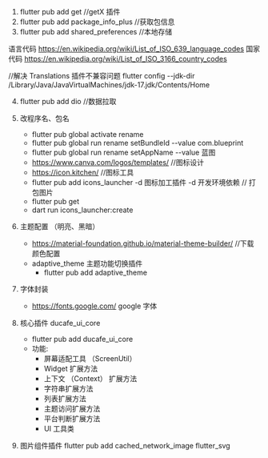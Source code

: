 1. flutter pub add get //getX 插件
2. flutter pub add package_info_plus //获取包信息
3. flutter pub add shared_preferences //本地存储

语言代码
https://en.wikipedia.org/wiki/List_of_ISO_639_language_codes
国家代码
https://en.wikipedia.org/wiki/List_of_ISO_3166_country_codes

//解决 Translations 插件不兼容问题
flutter config --jdk-dir /Library/Java/JavaVirtualMachines/jdk-17.jdk/Contents/Home

4. flutter pub add dio //数据拉取

5. 改程序名、包名
    - flutter pub global activate rename
    - flutter pub global run rename setBundleId --value com.blueprint
    - flutter pub global run rename setAppName --value 蓝图
    - https://www.canva.com/logos/templates/  //图标设计
    - https://icon.kitchen/  //图标工具
    - flutter pub add icons_launcher -d 图标加工插件 -d 开发环境依赖
    // 打包图片
    - flutter pub get
    - dart run icons_launcher:create

6. 主题配置 （明亮、黑暗）
    - https://material-foundation.github.io/material-theme-builder/  //下载颜色配置
    - adaptive_theme 主题功能切换插件
        - flutter pub add adaptive_theme 

7. 字体封装
    - https://fonts.google.com/ google 字体

8. 核心插件 ducafe_ui_core
    - flutter pub add ducafe_ui_core
    - 功能:
        - 屏幕适配工具 （ScreenUtil）
        - Widget 扩展方法
        - 上下文 （Context） 扩展方法
        - 字符串扩展方法
        - 列表扩展方法
        - 主题访问扩展方法
        - 平台判断扩展方法
        - UI 工具类   

9. 图片组件插件 flutter pub add cached_network_image flutter_svg    
